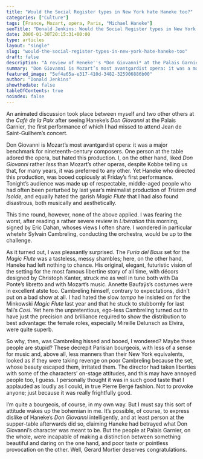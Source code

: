 ```yaml
---
title: "Would the Social Register types in New York hate Haneke too?"
categories: ["Culture"]
tags: [France, Mozart, opera, Paris, "Michael Haneke"]
seoTitle: "Donald Jenkins: Would the Social Register types in New York hate Haneke too?"
date: 2006-01-30T20:15:31+00:00
type: articles
layout: "single"
slug: "would-the-social-register-types-in-new-york-hate-haneke-too"
draft: false
description: "A review of Heneke''s *Don Giovanni* at the Palais Garnier, which received an absolutely awful welcome from the pretentious Parisian public."
summary: "Don Giovanni is Mozart’s most avantgardist opera: it was a major benchmark for nineteenth-century composers. Yet Haneke who directed this production, was booed copiously at Friday’s first performance."
featured_image: "5ef4a65a-e317-410d-3482-325906886b00"
author: "Donald Jenkins"
showthedate: false
tableOfContents: true
noindex: false
---
```


An animated discussion took place between myself and two other others at the _Café de la Paix_ after seeing Haneke’s _Don Giovanni_ at the Palais Garnier, the first performance of which I had missed to attend Jean de Saint-Guilhem’s concert.

Don Giovanni is Mozart’s most avantgardist opera: it was a major benchmark for nineteenth-century composers. One person at the table adored the opera, but hated this production. I, on the other hand, liked _Don Giovanni_ rather _less_ than Mozart’s other operas, despite Kobbe telling us that, for many years, it was preferred to any other. Yet Haneke who directed this production, was booed copiously at Friday’s first performance. Tonight’s audience was made up of respectable, middle-aged people who had often been perturbed by last year’s minimalist production of _Tristan and Isolde_, and equally hated the garish _Magic Flute_ that I had also found disastrous, both musically and aesthetically.

This time round, however, none of the above applied. I was fearing the worst, after reading a rather severe review in _Libération_ this morning, signed by Eric Dahan, whoses views I often share. I wondered in particular whetehr Sylvain Cambreling, conducting the orchestra, would be up to the challenge.

As it turned out, I was pleasantly surprised. The _Furia del Baus_ set for the _Magic Flute_ was a tasteless, messy shambles; here, on the other hand, Haneke had left nothing to chance. His original, elegant, futuristic vision of the setting for the most famous libertine story of all time, with décors designed by Christoph Kanter, struck me as well in tune both with Da Ponte’s libretto and with Mozart’s music. Annette Baufaÿs’s costumes were in excellent atste too. Cambreling himself, contrary to expectations, didn’t put on a bad show at all. I had hated the slow _tempo_ he insisted on for the Minkowski _Magic Flute_ last year and that he stuck to stubbornly for last fall’s _Cosi_. Yet here the unpretentious, ego-less Cambreling turned out to have just the precision and brilliance required to show the distribution to best advantage: the female roles, especially Mireille Delunsch as Elvira, were quite superb.

So why, then, was Cambreling hissed and booed, I wondered? Maybe these people are stupid? These decrepit Parisian bourgeois, with less of a sense for music and, above all, less manners than their New York equivalents, looked as if they were taking revenge on poor Cambreling because the set, whose beauty escaped them, irritated them. The director had taken liberties with some of the characters’ on-stage attitudes, and this may have annoyed people too, I guess. I personally thought it was in such good taste that I applauded as loudly as I could, in true Pierre Bergé fashion. Not to provoke anyone; just because it was really frightfully good.

I’m quite a bourgeois, of course, in my own way. But I must say this sort of attitude wakes up the bohemian in me. It’s possible, of course, to express dislike of Haneke’s _Don Giovanni_ intelligently, and at least person at the supper-table afterwards did so, claiming Haneke had betrayed what Don Giovanni’s character was meant to be. But the people at Palais Garnier, on the whole, were incapable of making a distinction between something beautiful and daring on the one hand, and poor taste or pointless provocation on the other. Well, Gerard Mortier deserves congratulations.
